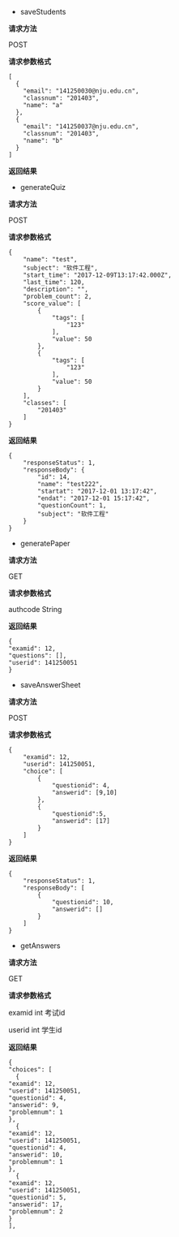 ﻿ - saveStudents

**请求方法**

POST

**请求参数格式**

```
[
  {
    "email": "141250030@nju.edu.cn",
    "classnum": "201403",
    "name": "a"
  },
  {
    "email": "141250037@nju.edu.cn",
    "classnum": "201403",
    "name": "b"
  }
]
```

**返回结果**


  - generateQuiz
 
**请求方法**

POST

**请求参数格式**
```
{
    "name": "test",
    "subject": "软件工程",
    "start_time": "2017-12-09T13:17:42.000Z",
    "last_time": 120,
    "description": "",
    "problem_count": 2,
    "score_value": [
        {
            "tags": [
                "123"
            ],
            "value": 50
        },
        {
            "tags": [
                "123"
            ],
            "value": 50
        }
    ],
    "classes": [
        "201403"
    ]
}
```

**返回结果**
```
{
    "responseStatus": 1,
    "responseBody": {
        "id": 14,
        "name": "test222",
        "startat": "2017-12-01 13:17:42",
        "endat": "2017-12-01 15:17:42",
        "questionCount": 1,
        "subject": "软件工程"
    }
}

```

  - generatePaper

**请求方法**

GET

**请求参数格式**

authcode    String

**返回结果**
```
{
"examid": 12,
"questions": [],
"userid": 141250051
}
```

  - saveAnswerSheet
  
**请求方法**

POST

**请求参数格式**
```
{
    "examid": 12,
    "userid": 141250051,
    "choice": [
        {
            "questionid": 4,
            "answerid": [9,10]
        },
        {
            "questionid":5,
            "answerid": [17]
        }
    ]
}
```
**返回结果**

```
{
    "responseStatus": 1,
    "responseBody": [
        {
            "questionid": 10,
            "answerid": []
        }
    ]
}
```

  - getAnswers
  
**请求方法**

GET

**请求参数格式**

examid   int    考试id

userid  int 学生id


**返回结果**
```
{
"choices": [
  {
"examid": 12,
"userid": 141250051,
"questionid": 4,
"answerid": 9,
"problemnum": 1
},
  {
"examid": 12,
"userid": 141250051,
"questionid": 4,
"answerid": 10,
"problemnum": 1
},
  {
"examid": 12,
"userid": 141250051,
"questionid": 5,
"answerid": 17,
"problemnum": 2
}
],
```
